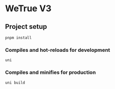 # WeTrue V3

## Project setup
```
pnpm install
```

### Compiles and hot-reloads for development
```
uni
```

### Compiles and minifies for production
```
uni build
```
